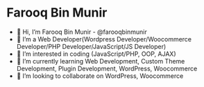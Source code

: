 # Farooq Bin Munir
- 👋 Hi, I’m Farooq Bin Munir - @farooqbinmunir
- 💞️ I’m a Web Developer(Wordpress Developer/Woocommerce Developer/PHP Developer/JavaScript/JS Developer)
- 👀 I’m interested in coding (JavaScript/PHP, OOP, AJAX)
- 🌱 I’m currently learning Web Development, Custom Theme Development, Plugin Development, WordPress, Woocommerce
- 💞️ I’m looking to collaborate on WordPress, Woocommerce

<!---
farooqbinmunir/farooqbinmunir is a ✨ special ✨ repository because its `README.md` (this file) appears on your GitHub profile.
You can click the Preview link to take a look at your changes.
--->
